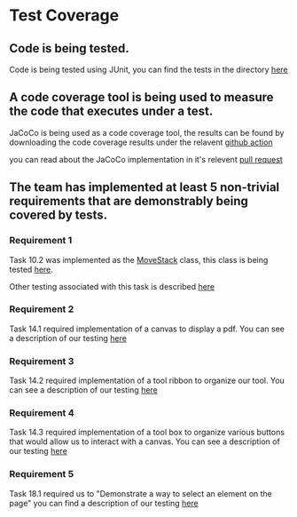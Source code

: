 # Test Coverage

## Code is being tested.

Code is being tested using JUnit, you can find the tests in the directory [here](../src/test)

## A code coverage tool is being used to measure the code that executes under a test.

JaCoCo is being used as a code coverage tool, the results can be found by downloading the code coverage results under the relavent [github action](https://github.com/DryCreations/pdfproject/actions/workflows/test.yml)

you can read about the JaCoCo implementation in it's relevent [pull request](https://github.com/DryCreations/pdfproject/pull/52)

## The team has implemented at least 5 non-trivial requirements that are demonstrably being covered by tests.

### Requirement 1

Task 10.2 was implemented as the [MoveStack](src/main/java/com/groupseven/pdfproject/MoveStack.java) class, this class is being tested [here](src/test/java/com/groupseven/pdfproject/MoveStackTest.java). 

Other testing associated with this task is described [here](../Test_Artifacts/test_artifact_Action26_and_Action27.md)

### Requirement 2

Task 14.1 required implementation of a canvas to display a pdf. You can see a description of our testing [here](../Test_Artifacts/test_artifact_Action28.md)

### Requirement 3

Task 14.2 required implementation of a tool ribbon to organize our tool. You can see a description of our testing [here](../Test_Artifacts/test_artifact_Action29.md)

### Requirement 4

Task 14.3 required implementation of a tool box to organize various buttons that would allow us to interact with a canvas. You can see a description of our testing [here](../Test_Artifacts/test_artifact_Action30.md)

### Requirement 5

Task 18.1 required us to "Demonstrate a way to select an element on the page" you can find a description of our testing [here](../Test_Artifacts/test_artifact_Action33.md)
